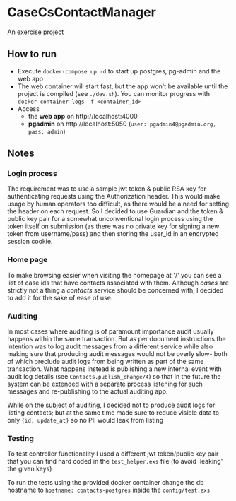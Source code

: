 # CaseCsContactManager
An exercise project

## How to run
- Execute `docker-compose up -d` to start up postgres, pg-admin and the web app
- The web container will start fast, but the app won't be available until the project is compiled (see `./dev.sh`). You can monitor progress with `docker container logs -f <container_id>`
- Access 
  - the **web app** on http://localhost:4000
  - **pgadmin** on http://localhost:5050 (`user: pgadmin4@pgadmin.org, pass: admin`)

## Notes

### Login process
The requirement was to use a sample jwt token & public RSA key for authenticating requests using the Authorization header. This would make usage by human operators too difficult, as there would be a need for setting the header on each request. So I decided to use Guardian and the token & public key pair for a somewhat unconventional login process using the token itself on submission (as there was no private key for signing a new token from username/pass) and then storing the user_id in an encrypted session cookie.

### Home page
To make browsing easier when visiting the homepage at '/' you can see a list of case ids that have contacts associated with them. Although _cases_ are strictly not a thing a _contacts_ service should be concerned with, I decided to add it for the sake of ease of use.

### Auditing
In most cases where auditing is of paramount importance audit usually happens within the same transaction. But as per document instructions the intention was to log audit messages from a different service while also making sure that producing audit messages would not be overly slow- both of which preclude audit logs from being written as part of the same transaction. What happens instead is publishing a new internal event with audit log details (see `Contacts.publish_change/4`) so that in the future the system can be extended with a separate process listening for such messages and re-publishing to the actual auditing app.

While on the subject of auditing, I decided not to produce audit logs for listing contacts; but at the same time made sure to reduce visible data to only `{id, update_at}` so no PII would leak from listing

### Testing
To test controller functionality I used a different jwt token/public key pair that you can find hard coded in the `test_helper.exs` file (to avoid 'leaking' the given keys)

To run the tests using the provided docker container change the db hostname to `hostname: contacts-postgres` inside the `config/test.exs`